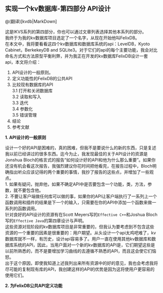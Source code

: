 ## 实现一个kv数据库-第四部分 API设计

@(翻译)[kvdb|MarkDown]

这是IKVS系列的第四部分，你也可以通过文章列表选择其他本系列的部分。  
我终于为我的kv数据库项目选定了一个名字，从现在开始他叫FelixDB。  
在本文中，我将要看看这四个kv数据库和数据库系统的api：LevelDB，Kyoto Cabinet，BerkekeyDB and SQLite3。对于它们的api的每个主要功能，我会对比命名方式和方法原型平衡利弊，并为我正在开发的kv数据库FelixDB设计一套api，本文将介绍：

1. API设计的一般原则。
2. 定义功能性的FelixDB的公共API
3. 比较现有数据库的API  
    3.1 打开和关闭数据库  
    3.2 读取和写入  
    3.3 迭代  
    3.4 参数化  
    3.5 错误管理  
4. 结论
5. 参考文献

**1. API设计的一般原则**

设计一个好的API是困难的，真的困难，但我不是要说什么的新的东西，只是复述我以前已经讲过的很多东西。迄今为止，我发现最佳的关于API设计的资源是Jonshua Bloch的格言式的报告“如何设计好的API和他为什么那么重要”。如果你还没有机会看这次报告，我强烈建议你花时间把他看完，在报告过程中，Bloch明确指出听众应该记得的两个重要的事情，我抄了报告的这些点，并增加了一些观点。  
    1. 如果有疑问，抛弃他，如果不确定API中是否要包含一个功能，类，方法，参数，就不要包含他。  
    2. 不要让客户端做任何库可以做的事，如果你的API让客户端执行了一系列上一个函数调用和插件的结果是下一个的输入，只需要在你的API中添加一个函数来做一系列的函数调用。  
    针对良好的API设计的资源有在Scott Meyers写的`Effective C++`和Joshua Bloch写的`Effective Java`的第四章设计与声明。  
    这些资源对现阶段的kv数据库项目是非常重要的，但我认为要考虑到不包含这些资源的一个重要的因素是很重要的：用户期望。从头设计一个api太鸡吧难了，kv数据库就不一样，有历史，设计api容易多了。用户一直在使用其他kv数据库和数据库系统的API，因此，当用户面对一个新的kv数据库的API是，它们期望这些是以前所熟悉的，而不是要增加学习曲线的去遵循不熟悉的API，而且这会使它们恼怒。  
    出于这个原因，即使我知道上述我列出来所有资源中的好的意见，我也会考虑我将尽可能的复制现有库的API，我创建这样的API的优势是因为这将使用户更容易的使用它们。
    
**2. 为FelixDB公共API定义功能**
